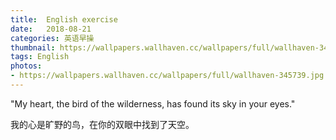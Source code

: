 ```yaml
---
title:  English exercise
date:   2018-08-21
categories: 英语早操
thumbnail: https://wallpapers.wallhaven.cc/wallpapers/full/wallhaven-345739.jpg
tags: English
photos:
- https://wallpapers.wallhaven.cc/wallpapers/full/wallhaven-345739.jpg
---
```


"My heart, the bird of the wilderness, has found its sky in your eyes."
<p>我的心是旷野的鸟，在你的双眼中找到了天空。</p>
